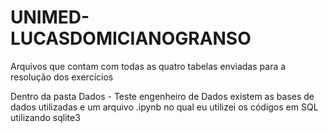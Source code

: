 # UNIMED-LUCASDOMICIANOGRANSO
Arquivos que contam com todas as quatro tabelas enviadas para a resolução dos exercícios

Dentro da pasta Dados - Teste engenheiro de Dados existem as bases de dados utilizadas e um arquivo .ipynb no qual eu utilizei os códigos em SQL utilizando sqlite3
